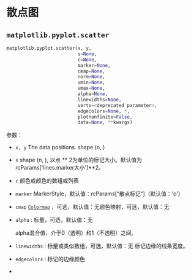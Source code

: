 # 散点图

## `matplotlib.pyplot.scatter`

```python
matplotlib.pyplot.scatter(x, y, 
                          s=None, 
                          c=None, 
                          marker=None, 
                          cmap=None, 
                          norm=None, 
                          vmin=None, 
                          vmax=None, 
                          alpha=None, 
                          linewidths=None, 
                          verts=<deprecated parameter>, 
                          edgecolors=None, *, 
                          plotnonfinite=False, 
                          data=None, **kwargs)
```

参数：

- `x, y` The data positions. shape (n, )

- `s` shape (n, ), 以点 ** 2为单位的标记大小。默认值为rcParams['lines.marker大小']**2。

- `c` 颜色或颜色的数组或列表

- `marker` MarkerStyle，默认值：rcParams[“散点标记“]（默认值：'o'）

- `cmap`  [`Colormap`](https://www.osgeo.cn/matplotlib/api/_as_gen/matplotlib.colors.Colormap.html#matplotlib.colors.Colormap) ，可选，默认值：无颜色映射，可选，默认值：无

- `alpha` : 标量，可选，默认值：无 

  alpha混合值，介于0（透明）和1（不透明）之间。

- `linewidths` : 标量或类似数组，可选，默认值：无    标记边缘的线条宽度。

- `edgecolors` : 标记的边缘颜色

- 


